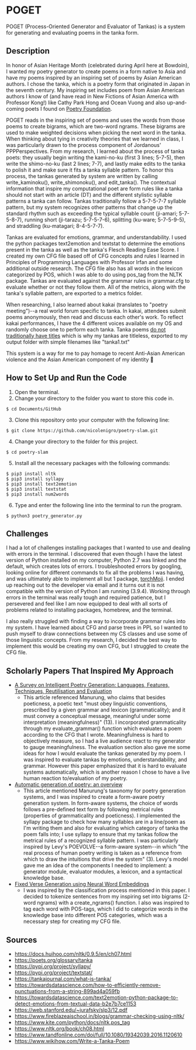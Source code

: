 # POGET
POGET (Process-Oriented Generator and Evaluator of Tankas) is a system for generating and evaluating poems in the tanka form.

## Description
In honor of Asian Heritage Month (celebrated during April here at Bowdoin), I wanted my poetry generator to create poems in a form native to Asia and have my poems inspired by an inspiring set of poems by Asian American authors. I chose the tanka, which is a poetry form that originated in Japan in the seventh century. My inspiring set includes poem from Asian American authors I know of (and have read in New Fictions of Asian America with Professor Kong!) like Cathy Park Hong and Ocean Vuong and also up-and-coming poets I found on [Poetry Foundation](https://www.poetryfoundation.org/collections/101589/asian-american-voices-in-poetry).

POGET reads in the inspiring set of poems and uses the words from those poems to create bigrams, which are two-word ngrams. These bigrams are used to make weighted decisions when picking the next word in the tanka. When thinking about tying in creativity theories that we learned in class, I was particularly drawn to the process component of Jordanous' PPPPerspectives. From my research, I learned about the process of tanka poets: they usually begin writing the kami-no-ku (first 3 lines; 5-7-5), then write the shimo-no-ku (last 2 lines; 7-7), and lastly make edits to the tanka to polish it and make sure it fits a tanka syllable pattern. To honor this process, the tankas generated by system are written by calling write_kaminoku(), write_shimonoku(), and edit_tanka(). The contextual information that inspire my computational poet are form rules like a tanka should not start with an article (DT) and the different stylistic syllable patterns a tanka can follow. Tankas traditionally follow a 5-7-5-7-7 syllable pattern, but my system recognizes other patterns that change up the standard rhythm such as exceeding the typical syllable count (ji-amari; 5-7-5-8-7), running short (ji-tarazu; 5-7-5-7-6), splitting (ku-ware; 5-7-5-9-5), and straddling (ku-matagari; 8-4-5-7-7). 

Tankas are evaluated for emotions, grammar, and understandability. I used the python packages text2emotion and textstat to determine the emotions present in the tanka as well as the tanka's Flesch Reading Ease Score. I created my own CFG file based off of CFG concepts and rules I learned in Principles of Programming Languages with Professor Irfan and some additional outside research. The CFG file also has all words in the lexicon categorized by POS, which I was able to do using pos_tag from the NLTK package. Tankas are evaluated against the grammar rules in grammar.cfg to evaluate whether or not they follow them. All of the metrics, along with the tanka's syllable pattern, are exported to a metrics folder.

When researching, I also learned about kakai (translates to "poetry meeting")--a real world forum specific to tanka. In kakai, attendees submit poems anonymously, then read and discuss each other's work. To reflect kakai performances, I have the 4 different voices available on my OS and randomly choose one to perform each tanka. Tanka poems [do not traditionally have titles](http://www.graceguts.com/essays/why-say-more-the-problem-of-titling-tanka) which is why my tankas are titleless, exported to my output folder with simple filenames like "tanka1.txt"

This system is a way for me to pay homage to recent Anti-Asian American violence and the Asian American component of my identity 💞

## How to Set Up and Run the Code
1. Open the terminal.
2. Change your directory to the folder you want to store this code in.  
```
$ cd Documents/GitHub
```
3. Clone this repository onto your computer with the following line:  
```
$ git clone https://github.com/nicolenigro/poetry-slam.git
```
4. Change your directory to the folder for this project.  
```
$ cd poetry-slam
```
5. Install all the necessary packages with the following commands:
```
$ pip3 install nltk
$ pip3 install syllapy
$ pip3 install text2emotion
$ pip3 install textstat
$ pip3 install num2words
```
6. Type and enter the following line into the terminal to run the program.  
```
$ python3 poetry_generator.py
```

## Challenges
I had a lot of challenges installing packages that I wanted to use and dealing with errors in the terminal. I discovered that even though I have the latest version of Python installed on my computer, Python 2.7 was linked and the default, which creates lots of errors. I troubleshooted errors by googling, looking online for different commands to fix all the problems I was having, and was ultimately able to implement all but 1 package, [torchMoji](https://github.com/huggingface/torchMoji). I ended up reaching out to the developer via email and it turns out it is not compatible with the version of Python I am running (3.9.4). Working through errors in the terminal was really tough and required patience, but I persevered and feel like I am now equipped to deal with all sorts of problems related to installing packages, homebrew, and the terminal.

I also really struggled with finding a way to incorporate grammar rules into my system. I have learned about CFG and parse trees in PPL so I wanted to push myself to draw connections between my CS classes and use some of those linguistic concepts. From my research, I decided the best way to implement this would be creating my own CFG, but I struggled to create the CFG file.

## Scholarly Papers That Inspired My Approach
* [A Survey on Intelligent Poetry Generation: Languages, Features, Techniques, Reutilisation and Evaluation](https://www.aclweb.org/anthology/W17-3502/)
	* This article referenced Manurung, who claims that besides poeticness, a poetic text "must obey linguistic conventions, prescribed by a given grammar and lexicon (grammaticality); and it must convey a conceptual message, meaningful under some interpretation (meaningfulness)" (13). I incorporated grammaticality through my evaluate_grammar() function which evaluates a poem according to the CFG that I wrote. Meaningfulness is hard to objectively measure, so I had a live audience react to my generator to gauge meaningfulness. The evaluation section also gave me some ideas for how I would evaluate the tankas generated by my poem. I was inspired to evaluate tankas by emotions, understandability, and grammar. However this paper emphasized that it is hard to evaluate systems automatically, which is another reason I chose to have a live human reaction to/evaluation of my poetry.
* [Automatic generation of poetry: an overview](https://www.researchgate.net/profile/Hugo-Goncalo-Oliveira/publication/228610670_Automatic_generation_of_poetry_an_overview/links/00b7d517eea41271af000000/Automatic-generation-of-poetry-an-overview.pdf)
	* This article mentioned Manurung's taxonomy for poetry generation systems, and I was inspired to create a form-aware poetry generation system. In form-aware systems, the choice of words follows a pre-defined text form by following metrical rules (properties of grammaticality and poeticness). I implemented the syllapy package to check how many syllables are in a line/poem as I'm writing them and also for evaluating which category of tanka the poem falls into; I use syllapy to ensure that my tankas follow the metrical rules of a recognized syllable pattern. I was particularly inspired by Levy's POEVOLVE--a form-aware system--in which "the real process of human poetry writing is taken as a reference from which to draw the intuitions that drive the system" (3). Levy's model gave me an idea of the components I needed to implement: a generator module, evaluator modules, a lexicon, and a syntactical knowledge base.
* [Fixed Verse Generation using Neural Word Embeddings](https://core.ac.uk/download/pdf/79584968.pdf)
	* I was inspired by the classification process mentioned in this paper. I decided to tokenize sentences from my inspiring set into bigrams (2-word ngrams) with a create_ngrams() function. I also was inspired to tag each word with POS-tags, which I did to categorize words in the knowledge base into different POS categories, which was a necessary step for creating my CFG file.

## Sources
* https://docs.huihoo.com/nltk/0.9.5/en/ch07.html
* https://poets.org/glossary/tanka
* https://pypi.org/project/syllapy/
* https://pypi.org/project/textstat/
* https://tankajournal.com/what-is-tanka/
* https://towardsdatascience.com/how-to-efficiently-remove-punctuations-from-a-string-899ad4a059fb
* https://towardsdatascience.com/text2emotion-python-package-to-detect-emotions-from-textual-data-b2e7b7ce1153
* https://web.stanford.edu/~jurafsky/slp3/12.pdf
* https://www.fireblazeaischool.in/blogs/grammar-checking-using-nltk/
* https://www.kite.com/python/docs/nltk.pos_tag
* https://www.nltk.org/book/ch08.html
* https://www.tandfonline.com/doi/full/10.1080/19342039.2016.1120610
* https://www.wikihow.com/Write-a-Tanka-Poem